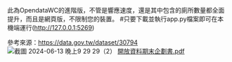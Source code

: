 此為OpendataWC的進階版，不管是響應速度，還是其中包含的廁所數量都全面提升，而且是網頁版，不限制您的裝置。
#只要下載並執行app.py檔案即可在本機端運行(http://127.0.0.1:5269)

參考來源：https://data.gov.tw/dataset/30794
![截圖 2024-06-13 晚上9 29 29（2）](https://github.com/rainq2/OpenData-Restroom-html/assets/115605760/32a97941-8a76-4524-bcf9-8d6a3507e405)
[開放資料期末企劃書.pdf](https://github.com/user-attachments/files/15832207/default.pdf)

